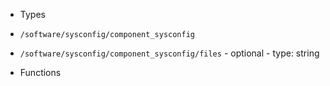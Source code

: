  - Types
  - `/software/sysconfig/component_sysconfig`
   - `/software/sysconfig/component_sysconfig/files`
    - optional
    - type: string

 - Functions
